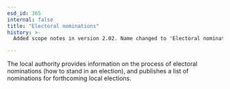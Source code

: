 ```yaml
---
esd_id: 365
internal: false
title: "Electoral nominations"
history: >-
  Added scope notes in version 2.02. Name changed to 'Electoral nominations' in version 4.00.

---
```


The local authority provides information on the process of electoral nominations (how to stand in an election), and publishes a list of nominations for forthcoming local elections.

